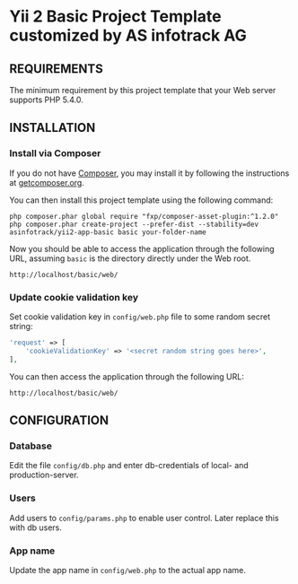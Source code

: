 Yii 2 Basic Project Template customized by AS infotrack AG
==========================================================

REQUIREMENTS
------------

The minimum requirement by this project template that your Web server supports PHP 5.4.0.


INSTALLATION
------------

### Install via Composer

If you do not have [Composer](http://getcomposer.org/), you may install it by following the instructions
at [getcomposer.org](http://getcomposer.org/doc/00-intro.md#installation-nix).

You can then install this project template using the following command:

~~~
php composer.phar global require "fxp/composer-asset-plugin:^1.2.0"
php composer.phar create-project --prefer-dist --stability=dev asinfotrack/yii2-app-basic basic your-folder-name
~~~

Now you should be able to access the application through the following URL, assuming `basic` is the directory
directly under the Web root.

~~~
http://localhost/basic/web/
~~~


### Update cookie validation key 

Set cookie validation key in `config/web.php` file to some random secret string:

```php
'request' => [
    'cookieValidationKey' => '<secret random string goes here>',
],
```

You can then access the application through the following URL:

~~~
http://localhost/basic/web/
~~~


CONFIGURATION
-------------

### Database

Edit the file `config/db.php` and enter db-credentials of local- and production-server.

### Users

Add users to `config/params.php` to enable user control. Later replace this with db users.

### App name

Update the app name in `config/web.php` to the actual app name.

